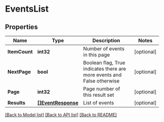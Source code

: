 # EventsList

## Properties

Name | Type | Description | Notes
------------ | ------------- | ------------- | -------------
**ItemCount** | **int32** | Number of events in this page | [optional] 
**NextPage** | **bool** | Boolean flag, True indicates there are more events and False otherwise | [optional] 
**Page** | **int32** | Page number of this result set | [optional] 
**Results** | [**[]EventResponse**](EventResponse.md) | List of events | [optional] 

[[Back to Model list]](../README.md#documentation-for-models) [[Back to API list]](../README.md#documentation-for-api-endpoints) [[Back to README]](../README.md)


